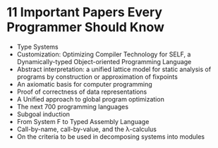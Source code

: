 # 11 Important Papers Every Programmer Should Know

<ul>

                             

 <li><a target="_blank" href="https://github.com/manjunath5496/11-Important-Papers-Every-Programmer-Should-Know/blob/master/c(1).pdf" style="text-decoration:none;">Type Systems</a></li>

 <li><a target="_blank" href="https://github.com/manjunath5496/11-Important-Papers-Every-Programmer-Should-Know/blob/master/c(2).pdf" style="text-decoration:none;"> Customization: Optimizing Compiler Technology for SELF, a Dynamically-typed Object-oriented Programming Language</a></li>

<li><a target="_blank" href="https://github.com/manjunath5496/11-Important-Papers-Every-Programmer-Should-Know/blob/master/c(3).pdf" style="text-decoration:none;">Abstract interpretation: a unified lattice model for static analysis of programs by construction or approximation of fixpoints</a></li>
 <li><a target="_blank" href="https://github.com/manjunath5496/11-Important-Papers-Every-Programmer-Should-Know/blob/master/c(4).pdf" style="text-decoration:none;">An axiomatic basis for computer programming</a></li>                              
<li><a target="_blank" href="https://github.com/manjunath5496/11-Important-Papers-Every-Programmer-Should-Know/blob/master/c(5).pdf" style="text-decoration:none;">Proof of correctness of data representations</a></li>
<li><a target="_blank" href="https://github.com/manjunath5496/11-Important-Papers-Every-Programmer-Should-Know/blob/master/c(6).pdf" style="text-decoration:none;">A Unified approach to global program optimization</a></li>
 <li><a target="_blank" href="https://github.com/manjunath5496/11-Important-Papers-Every-Programmer-Should-Know/blob/master/c(7).pdf" style="text-decoration:none;"> The next 700 programming languages</a></li>

 <li><a target="_blank" href="https://github.com/manjunath5496/11-Important-Papers-Every-Programmer-Should-Know/blob/master/c(8).pdf" style="text-decoration:none;"> Subgoal induction</a></li>
   <li><a target="_blank" href="https://github.com/manjunath5496/11-Important-Papers-Every-Programmer-Should-Know/blob/master/c(9).pdf" style="text-decoration:none;">From System F to Typed Assembly Language</a></li>
  
   
 <li><a target="_blank" href="https://github.com/manjunath5496/11-Important-Papers-Every-Programmer-Should-Know/blob/master/c(10).pdf" style="text-decoration:none;">Call-by-name, call-by-value, and the λ-calculus </a></li>                              
<li><a target="_blank" href="https://github.com/manjunath5496/11-Important-Papers-Every-Programmer-Should-Know/blob/master/c(11).pdf" style="text-decoration:none;">On the criteria to be used in decomposing systems into modules</a></li>
</ul>
